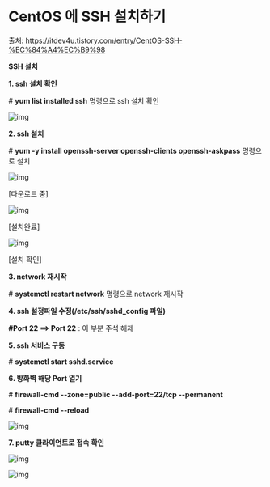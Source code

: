 # CentOS 에 SSH 설치하기

출처: https://itdev4u.tistory.com/entry/CentOS-SSH-%EC%84%A4%EC%B9%98



**SSH 설치**

**1. ssh 설치 확인**

\# **yum list installed ssh** 명령으로 ssh 설치 확인

![img](C:\GitHub\computer_note\Tech\교육자료\Images\SSH-Install\9901D0505AA157A627.png)

 

**2. ssh 설치**

\# **yum -y install openssh-server openssh-clients openssh-askpass** 명령으로 설치

![img](C:\GitHub\computer_note\Tech\교육자료\Images\SSH-Install\9946F2415AA158F536.png)

[다운로드 중]

![img](C:\GitHub\computer_note\Tech\교육자료\Images\SSH-Install\99BBCE415AA158F507.png)

[설치완료]

![img](C:\GitHub\computer_note\Tech\교육자료\Images\SSH-Install\994224415AA158F50F.png)

[설치 확인]

 

**3. network 재시작**

\# **systemctl restart network** 명령으로 network 재시작

 

**4. ssh 설정파일 수정(/etc/ssh/sshd_config 파일)**

**#Port 22 ==> Port 22** : 이 부분 주석 해제

 

**5. ssh 서비스 구동**

\# **systemctl start sshd.service**

 

**6. 방화벽 해당 Port 열기**

\# **firewall-cmd --zone=public --add-port=22/tcp --permanent**

\# **firewall-cmd --reload**

![img](C:\GitHub\computer_note\Tech\교육자료\Images\SSH-Install\994968365AA15BA323.png)

 

**7. putty 클라이언트로 접속 확인**

![img](C:\GitHub\computer_note\Tech\교육자료\Images\SSH-Install\99CBEA375AA15CBE17.png)

 

![img](C:\GitHub\computer_note\Tech\교육자료\Images\SSH-Install\99367D375AA15CBE21.png)





 

 